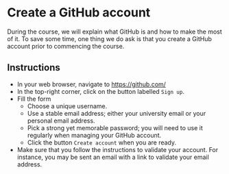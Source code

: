 # Create a GitHub account

During the course, we will explain what GitHub is and how to make the most of it.
To save some time, one thing we do ask is that you create a GitHub account prior to commencing the course.

## Instructions

- In your web browser, navigate to <https://github.com/>
- In the top-right corner, click on the button labelled `Sign up`.
- Fill the form
    + Choose a unique username.
    + Use a stable email address; either your university email or your personal email address.
    + Pick a strong yet memorable password; you will need to use it regularly when managing your GitHub account.
    + Click the button `Create account` when you are ready.
- Make sure that you follow the instructions to validate your account.
  For instance, you may be sent an email with a link to validate your email address.
